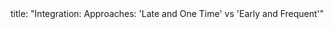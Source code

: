 <frontmatter>
title: "Integration: Approaches: 'Late and One Time' vs 'Early and Frequent'"
</frontmatter>

<include src="index-body.md" boilerplate />

